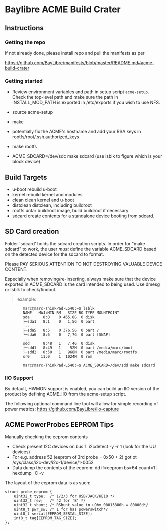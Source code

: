 # Baylibre ACME Build Crater #

## Instructions ##

### Getting the repo ###

If not already done, please install repo and pull the manifests as per

<https://github.com/BayLibre/manifests/blob/master/README.md#acme-build-crater>

### Getting started ###

* Review environment variables and path in setup script `acme-setup`.
  Check the top-level path and make sure the path in INSTALL_MOD_PATH
  is exported in /etc/exports if you wish to use NFS.

* source acme-setup

* make
* potentially fix the ACME's hostname and add your RSA keys in rootfs/root/.ssh.authorized_keys
* make rootfs
* ACME_SDCARD=/dev/sdc make sdcard (use lsblk to figure which is your block device)


## Build Targets ##

* u-boot	rebuild u-boot
* kernel	rebuild kernel and modules
* clean		clean kernel and u-boot
* distclean	distclean, including buildroot
* rootfs	untar buildroot image, build buildroot if necessary
* sdcard	create contents for a standalone device booting from sdcard.

## SD Card creation ##

Folder 'sdcard' holds the sdcard creation scripts.
In order for "make sdcard" to work, the user _must_
define the variable ACME_SDCARD based on the detected
device for the sdcard to format.

Please PAY SERIOUS ATTENTION TO NOT DESTROYING VALUABLE DEVICE CONTENT.

Especially when removing/re-inserting, always make sure
that the device exported in ACME_SDCARD is the card intended
to being used. Use dmesg or lsblk to check/findout.

> example:


```
		marc@marc-ThinkPad-L540:~$ lsblk
		NAME   MAJ:MIN RM   SIZE RO TYPE MOUNTPOINT
		sda      8:0    0 465,8G  0 disk 
		├─sda1   8:1    0   1,5G  0 part 
		...
		├─sda5   8:5    0 376,5G  0 part /
		└─sda6   8:6    0   7,7G  0 part [SWAP]
		...
		sdd      8:48   1   7,4G  0 disk 
		├─sdd1   8:49   1    52M  0 part /media/marc/boot
		└─sdd2   8:50   1   968M  0 part /media/marc/rootfs
		sr0     11:0    1  1024M  0 rom 

		marc@marc-ThinkPad-L540:~$ ACME_SDCARD=/dev/sdd make sdcard
```

### IIO Support ###

By default, HWMON support is enabled, you can build an IIO version of the product by defining
ACME_IIO from the acme-setup script.

The following optional command line tool will allow for simple recording of power metrics: <https://github.com/BayLibre/iio-capture>

## ACME PowerProbes EEPROM Tips ##

Manually checking the eeprom contents

* Check present I2C devices on bus 1:	i2cdetect -y -r 1 (look for the UU devices)
* For e.g. address 52 (eeprom of 3rd probe = 0x50 + 2) got ot /sys/class/i2c-dev/i2c-1/device/1-0052
* Data dump the contents of the eeprom: dd if=eeprom bs=64 count=1 | hexdump -C -v

The layout of the eeprom data is as such:

```
struct probe_eeprom {
	uint32_t type;  /* 1/2/3 for USB/JACK/HE10 */
	uint32_t rev;	/* 42 for 'B' */
	uint32_t shunt; /* RShunt value in uOhm 00013880h = 80000d*/
	uint8_t pwr_sw; /* 1 for has powerswitch*/
	uint8_t serial[EEPROM_SERIAL_SIZE];
	int8_t tag[EEPROM_TAG_SIZE];
};
```
